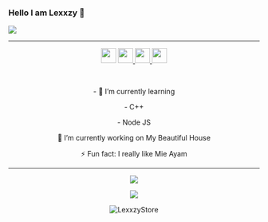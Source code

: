 ### Hello I am Lexxzy 👋 

<img align="center" src="https://github-cardname.caliph.my.id/api?name=LexxzyStore&description=Hi,%20i%27m%20lexxzy%20and%20i%27m%20just%20a%20newbie%20programmer%20Nice%20to%20meet%20you%20%F0%9F%91%8B&image=https://avatars.githubusercontent.com/LexxzyStore&usqp=CAU&backgroundColor=%23ecf0f1&instagram=@nandxtz&github=LexxzyStore&pattern=ticTacToe&colorPattern=%23eaeaea&site=Regards%20by%20LexxzyStote"/>

------

<p align='center'>
  <a href="https://wa.me/6283893305106"><img height="30" src="https://telegra.ph/file/74e742d63924a4b4cd625.jpg"></a>
  <a href="https://facebook.com/NandzEditz"><img height="30" src="https://telegra.ph/file/0aa5e722cc8ef66a7b3d2.jpg"</a>
  <a href="https://mez.ink/anemio"><img height="30" src="https://telegra.ph/file/e060e09151c3e49652078.jpg"</a>
  <a href="https://instagram.com/nandxtz"><img height="30" src="https://raw.githubusercontent.com/TobyG74/TobyG74/main/instagram.jpg"></a>
</p>

</br>
  
<p align='center'>
- 🌱 I’m currently learning
</p>
<p align='center'>
   - C++
</p>
<p align='center'>
  - Node JS
</p>
<p align='center'>
🔭 I’m currently working on My Beautiful House
</p>
<p align='center'>
   ⚡ Fun fact: I really like Mie Ayam
 </p>
   
 ------
<p align="center"><a href="https://github.com/LexxzyStore"><img src="https://github-readme-stats.vercel.app/api?username=LexxzyStore&show_icons=true&theme=tokyonight"></a></p>
<p align="center">
  <a href="https://github.com/aiinne"><img src="https://github-readme-stats.vercel.app/api/top-langs?username=LexxzyStore&bg_color=30,e96443,904e95&title_color=fff&text_color=fff&hide_border=true&show_icons=true&layout=compact" /></a>
</p>

<p align="center"> <img src="https://github-readme-streak-stats.herokuapp.com/?user=LexxzyStore&" alt="LexxzyStore" /></p>
